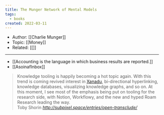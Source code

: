 ```yaml
---
title: The Munger Network of Mental Models
tags:
  - books
created: 2022-03-11
---
```


- Author: [[Charlie Munger]]
- Topic: [[Money]]
- Related: [[]]

***

- [[Accounting is the language in which business results are reported.]]
- [[AsoinafInbox]]

<blockquote class="quoteback" darkmode="" data-title="Open%20Transclude%20for%20Networked%20Writing" data-author="Toby Shorin" cite="http://subpixel.space/entries/open-transclude/">
                      Knowledge tooling is happily becoming a hot topic again. With this trend is coming revived interest in <a href="https://en.wikipedia.org/wiki/Project_Xanadu" target="_blank" rel="noopener">Xanadu</a>, bi-directional hyperlinking, knowledge databases, visualizing knowledge graphs, and so on. At this moment, I see most of the emphasis being put on tooling for the research side, with Notion, Workflowy, and the new and hyped Roam Research leading the way.
                      <footer>Toby Shorin <cite><a href="http://subpixel.space/entries/open-transclude/">http://subpixel.space/entries/open-transclude/</a></cite></footer>
                      </blockquote>
